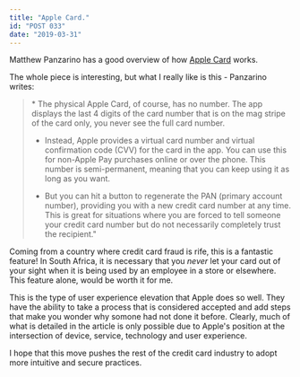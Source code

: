 ```yaml
---
title: "Apple Card."
id: "POST 033"
date: "2019-03-31"
---
```


Matthew Panzarino has a good overview of how [Apple Card](https://techcrunch.com/2019/03/28/how-apple-card-works/) works. 

The whole piece is interesting, but what I really like is this - Panzarino writes: 

<blockquote>* The physical Apple Card, of course, has no number. The app displays the last 4 digits of the card number that is on the mag stripe of the card only, you never see the full card number.

* Instead, Apple provides a virtual card number and virtual confirmation code (CVV) for the card in the app. You can use this for non-Apple Pay purchases online or over the phone. This number is semi-permanent, meaning that you can keep using it as long as you want.

* But you can hit a button to regenerate the PAN (primary account number), providing you with a new credit card number at any time. This is great for situations where you are forced to tell someone your credit card number but do not necessarily completely trust the recipient."
</blockquote>

Coming from a country where credit card fraud is rife, this is a fantastic feature! In South Africa, it is necessary that you *never* let your card out of your sight when it is being used by an employee in a store or elsewhere. This feature alone, would be worth it for me. 


This is the type of user experience elevation that Apple does so well. They have the ability to take a process that is considered accepted and add steps that make you wonder why somone had not done it before. Clearly, much of what is detailed in the article is only possible due to Apple's position at the intersection of device, service, technology and user experience. 

I hope that this move pushes the rest of the credit card industry to adopt more intuitive and secure practices. 
